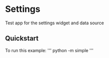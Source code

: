 Settings
========

Test app for the settings widget and data source

Quickstart
----------

To run this example:
'''
python -m simple
'''
